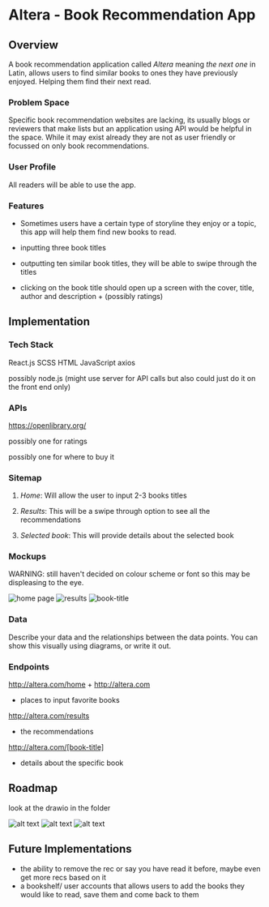 # Altera - Book Recommendation App

## Overview



A book recommendation application called *Altera* meaning *the next one* in Latin, allows users to find similar books to ones they have previously enjoyed. Helping them find their next read.

### Problem Space

Specific book recommendation websites are lacking, its usually blogs or reviewers that make lists but an application using API would be helpful in the space. While it may exist already they are not as user friendly or focussed on only book recommendations.

### User Profile


All readers will be able to use the app. 


### Features


- Sometimes users have a certain type of storyline they enjoy or a topic, this app will help them find new books to read. 

- inputting three book titles 

- outputting ten similar book titles, they will be able to swipe through the titles

- clicking on the book title should open up a screen with the cover, title, author and description + (possibly ratings)



## Implementation

### Tech Stack

React.js 
SCSS
HTML 
JavaScript 
axios

possibly 
node.js (might use server for API calls but also could just do it on the front end only)


### APIs

https://openlibrary.org/

possibly one for ratings 

possibly one for where to buy it 

### Sitemap

1. *Home*: 
    Will allow the user to input 2-3 books titles 

2. *Results*:
    This will be a swipe through option to see all the recommendations 

3. *Selected book*: 
    This will provide details about the selected book 

### Mockups

WARNING: still haven't decided on colour scheme or font so this may be displeasing to the eye. 



![home page](<Screen Shot 2024-09-10 at 8.53.55 PM.png>)
![results](<Screen Shot 2024-09-10 at 8.54.09 PM.png>)
![book-title](<Screen Shot 2024-09-10 at 8.54.21 PM.png>)


### Data

Describe your data and the relationships between the data points. You can show this visually using diagrams, or write it out. 

### Endpoints


http://altera.com/home + http://altera.com
- places to input favorite books

http://altera.com/results
- the recommendations 

http://altera.com/[book-title]
- details about the specific book 



## Roadmap
look at the drawio in the folder

![alt text](<Screen Shot 2024-09-10 at 9.20.49 PM.png>)
![alt text](<Screen Shot 2024-09-10 at 9.21.07 PM.png>)
![alt text](<Screen Shot 2024-09-10 at 9.21.20 PM.png>)


## Future Implementations

- the ability to remove the rec or say you have read it before, maybe even get more recs based on it 
- a bookshelf/ user accounts that allows users to add the books they would like to read, save them and come back to them 


